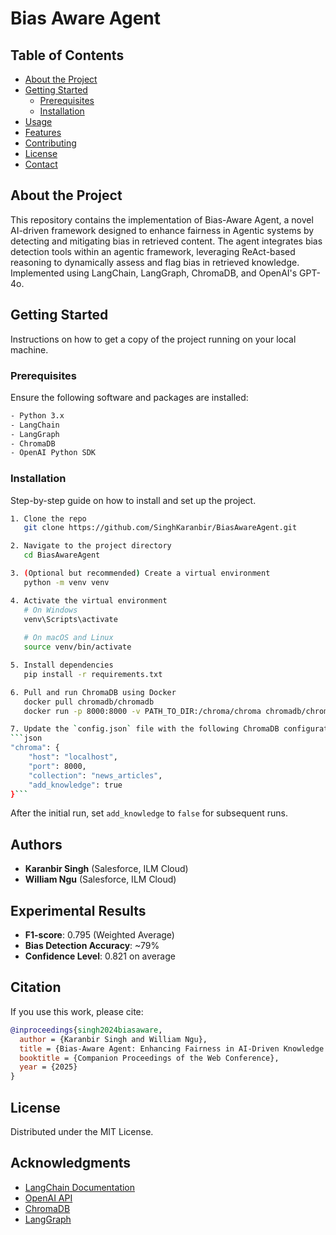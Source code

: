 # Bias Aware Agent

## Table of Contents
- [About the Project](#about-the-project)
- [Getting Started](#getting-started)
  - [Prerequisites](#prerequisites)
  - [Installation](#installation)
- [Usage](#usage)
- [Features](#features)
- [Contributing](#contributing)
- [License](#license)
- [Contact](#contact)

## About the Project

This repository contains the implementation of Bias-Aware Agent, a novel AI-driven framework designed to enhance fairness in Agentic systems by detecting and mitigating bias in retrieved content. The agent integrates bias detection tools within an agentic framework, leveraging ReAct-based reasoning to dynamically assess and flag bias in retrieved knowledge. Implemented using LangChain, LangGraph, ChromaDB, and OpenAI's GPT-4o.

## Getting Started

Instructions on how to get a copy of the project running on your local machine.

### Prerequisites

Ensure the following software and packages are installed:
```sh
- Python 3.x
- LangChain
- LangGraph
- ChromaDB
- OpenAI Python SDK
```

### Installation

Step-by-step guide on how to install and set up the project.
```sh
1. Clone the repo
   git clone https://github.com/SinghKaranbir/BiasAwareAgent.git

2. Navigate to the project directory
   cd BiasAwareAgent

3. (Optional but recommended) Create a virtual environment
   python -m venv venv

4. Activate the virtual environment
   # On Windows
   venv\Scripts\activate
   
   # On macOS and Linux
   source venv/bin/activate

5. Install dependencies
   pip install -r requirements.txt

6. Pull and run ChromaDB using Docker
   docker pull chromadb/chromadb
   docker run -p 8000:8000 -v PATH_TO_DIR:/chroma/chroma chromadb/chroma

7. Update the `config.json` file with the following ChromaDB configuration. When running for the first time, set `add_knowledge` to `true`:
```json
"chroma": {
    "host": "localhost",
    "port": 8000,
    "collection": "news_articles",
    "add_knowledge": true
}```
```

After the initial run, set `add_knowledge` to `false` for subsequent runs.

## Authors
- **Karanbir Singh** (Salesforce, ILM Cloud)
- **William Ngu** (Salesforce, ILM Cloud)

## Experimental Results
- **F1-score**: 0.795 (Weighted Average)
- **Bias Detection Accuracy**: ~79%
- **Confidence Level**: 0.821 on average

## Citation
If you use this work, please cite:
```bibtex
@inproceedings{singh2024biasaware,
  author = {Karanbir Singh and William Ngu},
  title = {Bias-Aware Agent: Enhancing Fairness in AI-Driven Knowledge Retrieval},
  booktitle = {Companion Proceedings of the Web Conference},
  year = {2025}
}
```

## License
Distributed under the MIT License.

## Acknowledgments

- [LangChain Documentation](https://python.langchain.com/)
- [OpenAI API](https://platform.openai.com/docs)
- [ChromaDB](https://www.chromadb.com)
- [LangGraph](https://github.com/langgraph/langgraph)
